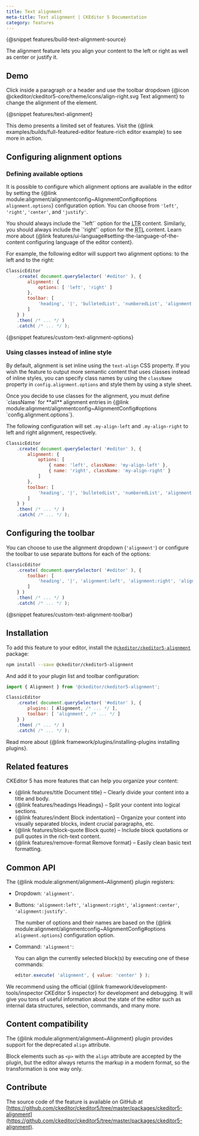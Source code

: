 ```yaml
---
title: Text alignment
meta-title: Text alignment | CKEditor 5 Documentation
category: features
---
```


{@snippet features/build-text-alignment-source}

The alignment feature lets you align your content to the left or right as well as center or justify it.

## Demo

Click inside a paragraph or a header and use the toolbar dropdown {@icon @ckeditor/ckeditor5-core/theme/icons/align-right.svg Text alignment} to change the alignment of the element.

{@snippet features/text-alignment}

<info-box info>
	This demo presents a limited set of features. Visit the {@link examples/builds/full-featured-editor feature-rich editor example} to see more in action.
</info-box>

## Configuring alignment options

### Defining available options

It is possible to configure which alignment options are available in the editor by setting the {@link module:alignment/alignmentconfig~AlignmentConfig#options `alignment.options`} configuration option. You can choose from `'left'`, `'right'`, `'center'`, and `'justify'`.

<info-box>
	You should always include the `'left'` option for the <abbr title="left–to–right">LTR</abbr> content. Similarly, you should always include the `'right'` option for the <abbr title="right-to-left">RTL</abbr> content. Learn more about {@link features/ui-language#setting-the-language-of-the-content configuring language of the editor content}.
</info-box>

For example, the following editor will support two alignment options: to the left and to the right:

```js
ClassicEditor
	.create( document.querySelector( '#editor' ), {
		alignment: {
			options: [ 'left', 'right' ]
		},
		toolbar: [
			'heading', '|', 'bulletedList', 'numberedList', 'alignment', 'undo', 'redo'
		]
	} )
	.then( /* ... */ )
	.catch( /* ... */ );
```

{@snippet features/custom-text-alignment-options}

### Using classes instead of inline style

By default, alignment is set inline using the `text-align` CSS property. If you wish the feature to output more semantic content that uses classes instead of inline styles, you can specify class names by using the `className` property in `config.alignment.options` and style them by using a style sheet.

<info-box>
	Once you decide to use classes for the alignment, you must define `className` for **all** alignment entries in {@link module:alignment/alignmentconfig~AlignmentConfig#options `config.alignment.options`}.
</info-box>

The following configuration will set `.my-align-left` and `.my-align-right` to left and right alignment, respectively.

```js
ClassicEditor
	.create( document.querySelector( '#editor' ), {
		alignment: {
			options: [
				{ name: 'left', className: 'my-align-left' },
				{ name: 'right', className: 'my-align-right' }
			]
		},
		toolbar: [
			'heading', '|', 'bulletedList', 'numberedList', 'alignment', 'undo', 'redo'
		]
	} )
	.then( /* ... */ )
	.catch( /* ... */ );
```

## Configuring the toolbar

You can choose to use the alignment dropdown (`'alignment'`) or configure the toolbar to use separate buttons for each of the options:

```js
ClassicEditor
	.create( document.querySelector( '#editor' ), {
		toolbar: [
			'heading', '|', 'alignment:left', 'alignment:right', 'alignment:center', 'alignment:justify'
		]
	} )
	.then( /* ... */ )
	.catch( /* ... */ );
```

{@snippet features/custom-text-alignment-toolbar}

## Installation

To add this feature to your editor, install the [`@ckeditor/ckeditor5-alignment`](https://www.npmjs.com/package/@ckeditor/ckeditor5-alignment) package:

```bash
npm install --save @ckeditor/ckeditor5-alignment
```

And add it to your plugin list and toolbar configuration:

```js
import { Alignment } from '@ckeditor/ckeditor5-alignment';

ClassicEditor
	.create( document.querySelector( '#editor' ), {
		plugins: [ Alignment, /* ... */ ],
		toolbar: [ 'alignment', /* ... */ ]
	} )
	.then( /* ... */ )
	.catch( /* ... */ );
```

<info-box info>
	Read more about {@link framework/plugins/installing-plugins installing plugins}.
</info-box>

## Related features

CKEditor&nbsp;5 has more features that can help you organize your content:
* {@link features/title Document title} &ndash; Clearly divide your content into a title and body.
* {@link features/headings Headings} &ndash; Split your content into logical sections.
* {@link features/indent Block indentation} &ndash; Organize your content into visually separated blocks, indent crucial paragraphs, etc.
* {@link features/block-quote Block quote} &ndash; Include block quotations or pull quotes in the rich-text content.
* {@link features/remove-format Remove format} &ndash; Easily clean basic text formatting.

## Common API

The {@link module:alignment/alignment~Alignment} plugin registers:

* Dropdown: `'alignment'`.
* Buttons: `'alignment:left'`, `'alignment:right'`, `'alignment:center'`, `'alignment:justify'`.

	The number of options and their names are based on the {@link module:alignment/alignmentconfig~AlignmentConfig#options `alignment.options`} configuration option.

* Command: `'alignment'`:

	You can align the currently selected block(s) by executing one of these commands:

	```js
	editor.execute( 'alignment', { value: 'center' } );
	```

<info-box>
	We recommend using the official {@link framework/development-tools/inspector CKEditor&nbsp;5 inspector} for development and debugging. It will give you tons of useful information about the state of the editor such as internal data structures, selection, commands, and many more.
</info-box>

## Content compatibility

The {@link module:alignment/alignment~Alignment} plugin provides support for the deprecated `align` attribute.

Block elements such as `<p>` with the `align` attribute are accepted by the plugin, but the editor always returns the markup in a modern format, so the transformation is one way only.

## Contribute

The source code of the feature is available on GitHub at [https://github.com/ckeditor/ckeditor5/tree/master/packages/ckeditor5-alignment](https://github.com/ckeditor/ckeditor5/tree/master/packages/ckeditor5-alignment).
